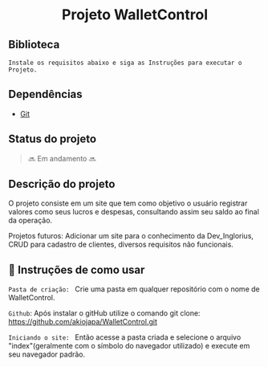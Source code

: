 <h1 align = "center" > Projeto WalletControl </h1>


## Biblioteca ##
```
Instale os requisitos abaixo e siga as Instruções para executar o Projeto.
```



## Dependências 

- <a href=https://git-scm.com/download>Git</a>




## Status do projeto 
> :soon: Em andamento :soon:


## Descrição do projeto 

O projeto consiste em um site que tem como objetivo o usuário registrar valores como seus lucros e despesas, consultando assim seu saldo ao final da operação.

Projetos futuros: Adicionar um site para o conhecimento da Dev_Inglorius, CRUD para cadastro de clientes, diversos requisitos não funcionais.

## :hammer: Instruções de como usar

`Pasta de criação: ` Crie uma pasta em qualquer repositório com o nome de WalletControl.

`Github`: Após instalar o gitHub utilize o comando git clone: https://github.com/akiojapa/WalletControl.git

`Iniciando o site: ` Então acesse a pasta criada e selecione o arquivo "index"(geralmente com o símbolo do navegador utilizado) e execute em seu navegador padrão.


##
